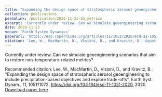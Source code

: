```yaml
---
title: "Expanding the design space of stratospheric aerosol geoengineering to include precipitation-based objectives and explore trade-offs"
collection: publications
permalink: /publication/2020-11-23-SG_metrics
excerpt: 'Currently under review. Can we simulate geoengineering scenarios that aim to restore non-temperature-related metrics?'
date: 2020-11-23
venue: 'Earth System Dynamics'
paperurl: 'https://esd.copernicus.org/articles/11/1051/2020/esd-11-1051-2020.html'
citation: 'Lee, W., MacMartin, D., Visioni, D., and Kravitz, B.: &quot;Expanding the design space of stratospheric aerosol geoengineering to include precipitation-based objectives and explore trade-offs&quot;, Earth Syst. Dynam., 11, 1051?1072, https://doi.org/10.5194/esd-11-1051-2020, 2020.'
---
```

Currently under review. Can we simulate geoengineering scenarios that aim to restore non-temperature-related metrics?

Recommended citation: Lee, W., MacMartin, D., Visioni, D., and Kravitz, B.: &quot;Expanding the design space of stratospheric aerosol geoengineering to include precipitation-based objectives and explore trade-offs&quot;, Earth Syst. Dynam., 11, 1051?1072, https://doi.org/10.5194/esd-11-1051-2020, 2020.
[Download paper here](http://dan-visioni.github.io/files/SG_2020_Metrics.pdf)